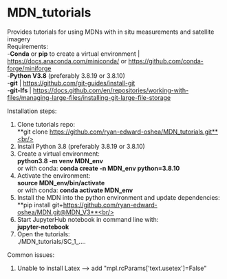 # MDN_tutorials<br/> 
Provides tutorials for using MDNs with in situ measurements and satellite imagery<br/> 
Requirements:<br/>
	-**Conda** or **pip** to create a virtual environment | https://docs.anaconda.com/miniconda/ or https://github.com/conda-forge/miniforge <br/> 
	-**Python V3.8** (preferably 3.8.19 or 3.8.10)  <br/> 
	-**git**     | https://github.com/git-guides/install-git <br/> 
	-**git-lfs** | https://docs.github.com/en/repositories/working-with-files/managing-large-files/installing-git-large-file-storage <br/> 
	
	
Installation steps:<br/> 
1. Clone tutorials repo: <br/> 
	**git clone https://github.com/ryan-edward-oshea/MDN_tutorials.git**<br/> 
2. Install Python 3.8 (preferably 3.8.19 or 3.8.10) <br/> 
3. Create a virtual environment: <br/> 
	**python3.8 -m venv MDN_env**<br/> 
	or with conda: **conda create -n MDN_env python=3.8.10**<br/> 
4. Activate the environment:<br/> 
	**source MDN_env/bin/activate**<br/> 
	or with conda: **conda activate MDN_env**<br/> 
5. Install the MDN into the python environment and update dependencies:<br/> 
	**pip install git+https://github.com/ryan-edward-oshea/MDN.git@MDN_V3**<br/> 
6. Start JupyterHub notebook in command line with: <br/> 
	**jupyter-notebook** <br/> 
7. Open the tutorials: <br/> 
	./MDN_tutorials/SC_1_.... <br/> 
	
Common issues:
1. Unable to install Latex --> add "mpl.rcParams['text.usetex']=False" 
